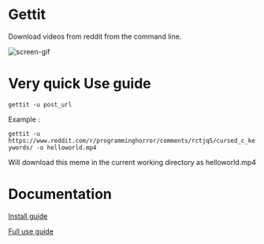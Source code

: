 # Gettit
Download videos from reddit from the command line.


![screen-gif](https://github.com/Solirs/gettit/blob/main/img/demo.gif)

# Very quick Use guide 

`gettit -u post_url`

Example : 

`gettit -u https://www.reddit.com/r/programminghorror/comments/rctjq5/cursed_c_keywords/ -o helloworld.mp4`

Will download this meme in the current working directory as helloworld.mp4


# Documentation

[Install guide](https://github.com/Solirs/Gedditsave/blob/main/INSTALL.md)

[Full use guide](https://github.com/Solirs/Gedditsave/blob/main/USE.md)